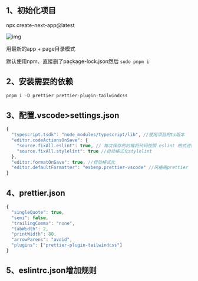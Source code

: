 ## 1、初始化项目

npx create-next-app@latest

![img](https://cdn.nlark.com/yuque/0/2023/png/22629207/1688112191278-9d8aa72d-d65e-4e57-a8b3-86305c3231d8.png)

用最新的app + page目录模式

默认使用npm、直接删了package-lock.json然后 `sudo pnpm i`

## 2、安装需要的依赖

```js
pnpm i -D prettier prettier-plugin-tailwindcss
```

## 3、配置.vscode>settings.json

```js
{
  "typescript.tsdk": "node_modules/typescript/lib", //使用项目的ts版本
  "editor.codeActionsOnSave": {
    "source.fixAll.eslint": true, // 每次保存的时候将代码按照 eslint 格式进行修复
    "source.fixAll.stylelint": true //自动格式化stylelint
  },
  "editor.formatOnSave": true, //自动格式化
  "editor.defaultFormatter": "esbenp.prettier-vscode" //风格用prettier
}
```

## 4、prettier.json

```js
{
  "singleQuote": true,
  "semi": false,
  "trailingComma": "none",
  "tabWidth": 2,
  "printWidth": 80,
  "arrowParens": "avoid",
  "plugins": ["prettier-plugin-tailwindcss"]
}
```

## 5、eslintrc.json增加规则

```js

```



